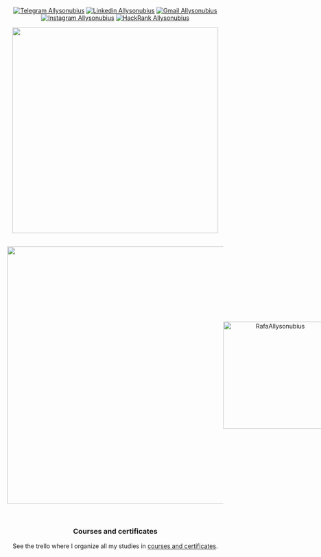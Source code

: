 <div align="center">

[![Telegram Allysonubius](https://img.shields.io/badge/-Telegram-E6E6FA?style=for-the-badge&labelColor=B0C4DE&logo=telegram&logoColor=white&link=https://t.me/allysonoliveirabrandao)](https://t.me/allysonoliveirabrandao)
[![Linkedin Allysonubius](https://img.shields.io/badge/-Linkedin-E6E6FA?style=for-the-badge&labelColor=1E90FF&logo=linkedin&logoColor=white&link=https://www.linkedin.com/in/allyson-de-oliveira-6b3596164/)](https://www.linkedin.com/in/allyson-de-oliveira-6b3596164/)
[![Gmail Allysonubius](https://img.shields.io/badge/-Gmail-E6E6FA?style=for-the-badge&labelColor=c14438&logo=gmail&logoColor=white&link=mailto:allysontrabalho7@gmail.com)](mailto:allysontrabalho7@gmail.com)
[![Instagram Allysonubius](https://img.shields.io/badge/-Instagram-E6E6FA?style=for-the-badge&labelColor=C13584&logo=instagram&logoColor=white&link=https://www.instagram.com/allysonubius/)](https://www.instagram.com/allysonubius/)
[![HackRank Allysonubius](https://img.shields.io/badge/-HackerRank-E6E6FA?style=for-the-badge&labelColor=808080&logo=hackerrank&logoColor=white&link=https://www.hackerrank.com/allysomoliveira7?hr_r=1)](https://www.hackerrank.com/allysomoliveira7?hr_r=1)
</div>



<div align="center">
  <img height="480" src="https://media1.tenor.com/images/599e2459adce5e829dfa08b8b9d45add/tenor.gif?itemid=14038179">
</div>
<br/>
<p align="center" style="display: flex; align-items: center; justify-content: space-around">
  <img width=600 src="https://github-readme-stats.vercel.app/api?username=Allysonubius&theme=dark&show_icons=true&hide_border=true&bg_color=00008B" />

  <img width=250 src="https://github-readme-stats.vercel.app/api/top-langs?username=Allysonubius&show_icons=true&theme=dark&hide_border=true&cache_seconds=1200&locale=en&bg_color=000000" alt="RafaAllysonubius" />
</p>

<br>



<div align="center">



### Courses and certificates
<div>
  <p>See the trello where I organize all my studies in 
  <a target="_blank" href="https://trello.com/b/5w5QtwG6/cursos-e-certificados"> courses and certificates</a>.</p>
</div>


